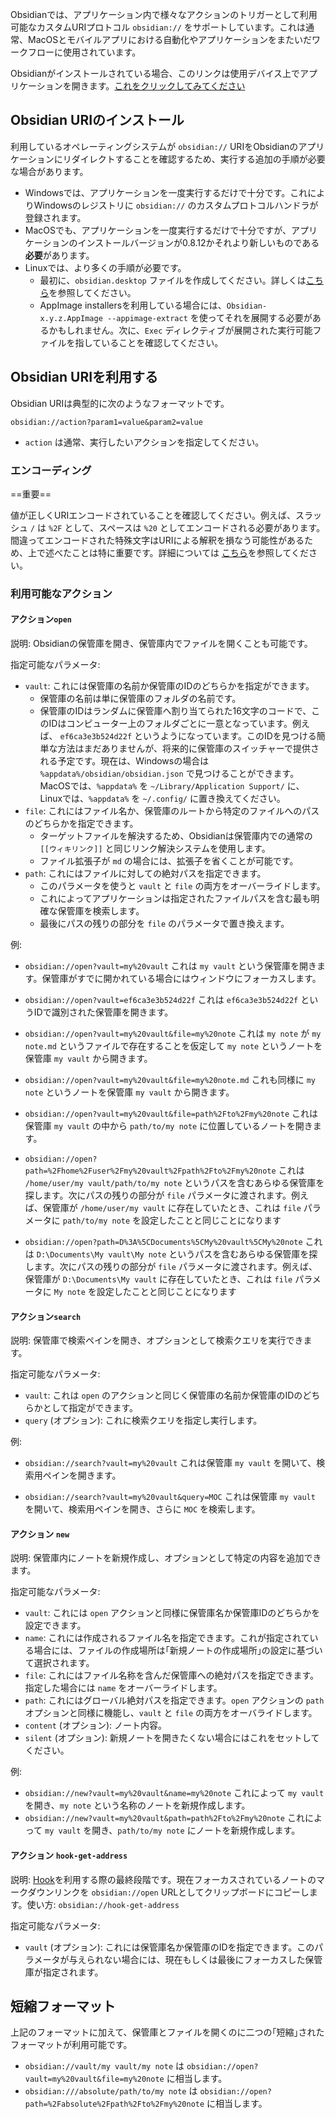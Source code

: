 Obsidianでは、アプリケーション内で様々なアクションのトリガーとして利用可能なカスタムURIプロトコル `obsidian://` をサポートしています。これは通常、MacOSとモバイルアプリにおける自動化やアプリケーションをまたいだワークフローに使用されています。

Obsidianがインストールされている場合、このリンクは使用デバイス上でアプリケーションを開きます。[これをクリックしてみてください](obsidian://open)

## Obsidian URIのインストール

利用しているオペレーティングシステムが `obsidian://` URIをObsidianのアプリケーションにリダイレクトすることを確認するため、実行する追加の手順が必要な場合があります。

- Windowsでは、アプリケーションを一度実行するだけで十分です。これによりWindowsのレジストリに `obsidian://` のカスタムプロトコルハンドラが登録されます。
- MacOSでも、アプリケーションを一度実行するだけで十分ですが、アプリケーションのインストールバージョンが0.8.12かそれより新しいものである**必要**があります。
- Linuxでは、より多くの手順が必要です。
	- 最初に、`obsidian.desktop` ファイルを作成してください。詳しくは[こちら](https://developer.gnome.org/integration-guide/stable/desktop-files.html.en)を参照してください。
	- AppImage installersを利用している場合には、`Obsidian-x.y.z.AppImage --appimage-extract` を使ってそれを展開する必要があるかもしれません。次に、`Exec` ディレクティブが展開された実行可能ファイルを指していることを確認してください。

## Obsidian URIを利用する

Obsidian URIは典型的に次のようなフォーマットです。

```
obsidian://action?param1=value&param2=value
```

- `action` は通常、実行したいアクションを指定してください。

### エンコーディング

==重要==

値が正しくURIエンコードされていることを確認してください。例えば、スラッシュ `/` は `%2F` として、スペースは `%20` としてエンコードされる必要があります。
間違ってエンコードされた特殊文字はURIによる解釈を損なう可能性があるため、上で述べたことは特に重要です。詳細については [こちら](https://en.wikipedia.org/wiki/Percent-encoding)を参照してください。

### 利用可能なアクション

#### アクション`open`

説明: Obsidianの保管庫を開き、保管庫内でファイルを開くことも可能です。

指定可能なパラメータ: 

- `vault`: これには保管庫の名前か保管庫のIDのどちらかを指定ができます。
	- 保管庫の名前は単に保管庫のフォルダの名前です。
	- 保管庫のIDはランダムに保管庫へ割り当てられた16文字のコードで、このIDはコンピューター上のフォルダごとに一意となっています。例えば、 `ef6ca3e3b524d22f` というようになっています。このIDを見つける簡単な方法はまだありませんが、将来的に保管庫のスイッチャーで提供される予定です。現在は、Windowsの場合は `%appdata%/obsidian/obsidian.json` で見つけることができます。MacOSでは、`%appdata%` を `~/Library/Application Support/` に、Linuxでは、`%appdata%` を `~/.config/` に置き換えてください。
- `file`: これにはファイル名か、保管庫のルートから特定のファイルへのパスのどちらかを指定できます。
	- ターゲットファイルを解決するため、Obsidianは保管庫内での通常の `[[ウィキリンク]]` と同じリンク解決システムを使用します。
	- ファイル拡張子が `md` の場合には、拡張子を省くことが可能です。
- `path`: これにはファイルに対しての絶対パスを指定できます。
	- このパラメータを使うと `vault` と `file` の両方をオーバーライドします。
	- これによってアプリケーションは指定されたファイルパスを含む最も明確な保管庫を検索します。
	- 最後にパスの残りの部分を `file` のパラメータで置き換えます。

例:

- `obsidian://open?vault=my%20vault`
	これは `my vault` という保管庫を開きます。保管庫がすでに開かれている場合にはウィンドウにフォーカスします。

- `obsidian://open?vault=ef6ca3e3b524d22f`
	これは `ef6ca3e3b524d22f` というIDで識別された保管庫を開きます。

- `obsidian://open?vault=my%20vault&file=my%20note`
	これは `my note` が `my note.md` というファイルで存在することを仮定して `my note` というノートを保管庫 `my vault` から開きます。 

- `obsidian://open?vault=my%20vault&file=my%20note.md`
	これも同様に `my note` というノートを保管庫 `my vault` から開きます。

- `obsidian://open?vault=my%20vault&file=path%2Fto%2Fmy%20note`
	これは保管庫 `my vault` の中から `path/to/my note` に位置しているノートを開きます。

- `obsidian://open?path=%2Fhome%2Fuser%2Fmy%20vault%2Fpath%2Fto%2Fmy%20note`
	これは `/home/user/my vault/path/to/my note` というパスを含むあらゆる保管庫を探します。次にパスの残りの部分が `file` パラメータに渡されます。例えば、保管庫が `/home/user/my vault` に存在していたとき、これは `file` パラメータに `path/to/my note` を設定したことと同じことになります

- `obsidian://open?path=D%3A%5CDocuments%5CMy%20vault%5CMy%20note`
	これは `D:\Documents\My vault\My note` というパスを含むあらゆる保管庫を探します。次にパスの残りの部分が `file` パラメータに渡されます。例えば、保管庫が `D:\Documents\My vault` に存在していたとき、これは `file` パラメータに `My note` を設定したことと同じことになります

#### アクション`search`

説明: 保管庫で検索ペインを開き、オプションとして検索クエリを実行できます。

指定可能なパラメータ:

- `vault`: これは `open` のアクションと同じく保管庫の名前か保管庫のIDのどちらかとして指定ができます。
- `query` (オプション): これに検索クエリを指定し実行します。

例:

- `obsidian://search?vault=my%20vault`
	これは保管庫 `my vault` を開いて、検索用ペインを開きます。

- `obsidian://search?vault=my%20vault&query=MOC`
	これは保管庫 `my vault` を開いて、検索用ペインを開き、さらに `MOC` を検索します。

#### アクション `new`

説明: 保管庫内にノートを新規作成し、オプションとして特定の内容を追加できます。

指定可能なパラメータ:

- `vault`: これには `open` アクションと同様に保管庫名か保管庫IDのどちらかを設定できます。
- `name`: これには作成されるファイル名を指定できます。これが指定されている場合には、ファイルの作成場所は｢新規ノートの作成場所｣の設定に基づいて選択されます。
- `file`: これにはファイル名称を含んだ保管庫への絶対パスを指定できます。指定した場合には `name` をオーバーライドします。
- `path`: これにはグローバル絶対パスを指定できます。`open` アクションの `path` オプションと同様に機能し、`vault` と `file` の両方をオーバライドします。
- `content` (オプション): ノート内容。
- `silent` (オプション): 新規ノートを開きたくない場合にはこれをセットしてください。

例:

- `obsidian://new?vault=my%20vault&name=my%20note`
	これによって `my vault` を開き、`my note` という名称のノートを新規作成します。
- `obsidian://new?vault=my%20vault&path=path%2Fto%2Fmy%20note`
	これによって `my vault` を開き、`path/to/my note` にノートを新規作成します。
	
#### アクション `hook-get-address`

説明: [Hook](https://hookproductivity.com/)を利用する際の最終段階です。現在フォーカスされているノートのマークダウンリンクを `obsidian://open` URLとしてクリップボードにコピーします。使い方: `obsidian://hook-get-address`

指定可能なパラメータ:

- `vault` (オプション): これには保管庫名か保管庫のIDを指定できます。このパラメータが与えられない場合には、現在もしくは最後にフォーカスした保管庫が指定されます。

## 短縮フォーマット

上記のフォーマットに加えて、保管庫とファイルを開くのに二つの｢短縮｣されたフォーマットが利用可能です。

- `obsidian://vault/my vault/my note` は `obsidian://open?vault=my%20vault&file=my%20note` に相当します。
- `obsidian:///absolute/path/to/my note` は `obsidian://open?path=%2Fabsolute%2Fpath%2Fto%2Fmy%20note` に相当します。
